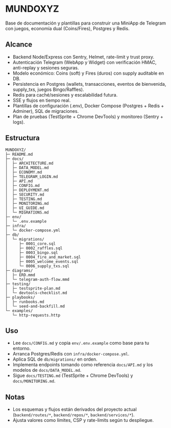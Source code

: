 # MUNDOXYZ

Base de documentación y plantillas para construir una MiniApp de Telegram con juegos, economía dual (Coins/Fires), Postgres y Redis.

## Alcance
- Backend Node/Express con Sentry, Helmet, rate-limit y trust proxy.
- Autenticación Telegram (WebApp y Widget) con verificación HMAC, anti-replay y sesiones seguras.
- Modelo económico: Coins (soft) y Fires (duros) con supply auditable en DB.
- Persistencia en Postgres (wallets, transacciones, eventos de bienvenida, supply_txs, juegos Bingo/Raffles).
- Redis para caché/sesiones y escalabilidad futura.
- SSE y flujos en tiempo real.
- Plantillas de configuración (.env), Docker Compose (Postgres + Redis + Adminer), SQL de migraciones.
- Plan de pruebas (TestSprite + Chrome DevTools) y monitoreo (Sentry + logs).

## Estructura
```
MUNDOXYZ/
├─ README.md
├─ docs/
│  ├─ ARCHITECTURE.md
│  ├─ DATA_MODEL.md
│  ├─ ECONOMY.md
│  ├─ TELEGRAM_LOGIN.md
│  ├─ API.md
│  ├─ CONFIG.md
│  ├─ DEPLOYMENT.md
│  ├─ SECURITY.md
│  ├─ TESTING.md
│  ├─ MONITORING.md
│  ├─ UI_GUIDE.md
│  └─ MIGRATIONS.md
├─ env/
│  └─ .env.example
├─ infra/
│  └─ docker-compose.yml
├─ db/
│  └─ migrations/
│     ├─ 0001_core.sql
│     ├─ 0002_raffles.sql
│     ├─ 0003_bingo.sql
│     ├─ 0004_fire_and_market.sql
│     ├─ 0005_welcome_events.sql
│     └─ 0006_supply_txs.sql
├─ diagrams/
│  ├─ ERD.mmd
│  └─ telegram-auth-flow.mmd
├─ testing/
│  ├─ testsprite-plan.md
│  └─ devtools-checklist.md
├─ playbooks/
│  ├─ runbooks.md
│  └─ seed-and-backfill.md
└─ examples/
   └─ http-requests.http
```

## Uso
- Lee `docs/CONFIG.md` y copia `env/.env.example` como base para tu entorno.
- Arranca Postgres/Redis con `infra/docker-compose.yml`.
- Aplica SQL de `db/migrations/` en orden.
- Implementa endpoints tomando como referencia `docs/API.md` y los modelos de `docs/DATA_MODEL.md`.
- Sigue `docs/TESTING.md` (TestSprite + Chrome DevTools) y `docs/MONITORING.md`.

## Notas
- Los esquemas y flujos están derivados del proyecto actual (`backend/routes/*`, `backend/repos/*`, `backend/services/*`).
- Ajusta valores como límites, CSP y rate-limits según tu despliegue.
